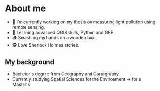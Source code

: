 # About me

- 🔭 I’m currently working on my thesis on measuring light pollution using remote sensing.
- 🌱 Learning advanced QGIS skills, Python and GEE.
- 🪵 Smashing my hands on a wooden box.
- 🕵️ Love Sherlock Holmes stories.

## My background
- Bachelor's degree from Geography and Cartography
- Currently studying Spatial Sciences for the Environment -> for a Master's
